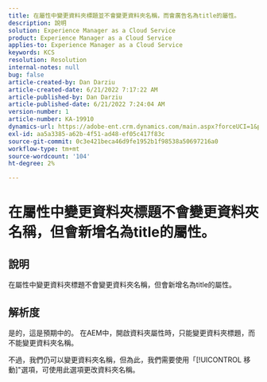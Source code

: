 ```yaml
---
title: 在屬性中變更資料夾標題並不會變更資料夾名稱，而會廣告名為title的屬性。
description: 說明
solution: Experience Manager as a Cloud Service
product: Experience Manager as a Cloud Service
applies-to: Experience Manager as a Cloud Service
keywords: KCS
resolution: Resolution
internal-notes: null
bug: false
article-created-by: Dan Darziu
article-created-date: 6/21/2022 7:17:22 AM
article-published-by: Dan Darziu
article-published-date: 6/21/2022 7:24:04 AM
version-number: 1
article-number: KA-19910
dynamics-url: https://adobe-ent.crm.dynamics.com/main.aspx?forceUCI=1&pagetype=entityrecord&etn=knowledgearticle&id=053ad32b-32f1-ec11-bb3d-6045bd015658
exl-id: aa5a3385-a62b-4f51-ad48-ef05c417f83c
source-git-commit: 0c3e421beca46d9fe1952b1f98538a50697216a0
workflow-type: tm+mt
source-wordcount: '104'
ht-degree: 2%

---
```


# 在屬性中變更資料夾標題不會變更資料夾名稱，但會新增名為title的屬性。

## 說明

在屬性中變更資料夾標題不會變更資料夾名稱，但會新增名為title的屬性。

## 解析度

是的，這是預期中的。 在AEM中，開啟資料夾屬性時，只能變更資料夾標題，而不能變更資料夾名稱。

不過，我們仍可以變更資料夾名稱，但為此，我們需要使用「[!UICONTROL 移動]&quot;選項，可使用此選項更改資料夾名稱。
